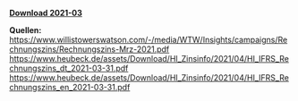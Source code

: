 [**Download 2021-03**](https://downgit.github.io/#/home?url=https://github.com/GeorgGoldbach/Zinsarchiv/tree/master/2021-03)

**Quellen:**
https://www.willistowerswatson.com/-/media/WTW/Insights/campaigns/Rechnungszins/Rechnungszins-Mrz-2021.pdf
https://www.heubeck.de/assets/Download/HI_Zinsinfo/2021/04/HI_IFRS_Rechnungszins_dt_2021-03-31.pdf
https://www.heubeck.de/assets/Download/HI_Zinsinfo/2021/04/HI_IFRS_Rechnungszins_en_2021-03-31.pdf
